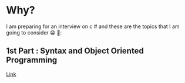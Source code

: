 
# Why?

 I am preparing for an interview on c # and these are the topics that I am going to consider :grin: :school_satchel::

 ## 1st Part : Syntax and Object Oriented Programming
 [Link](https://github.com/agustinjosew/LearningPathCSharp/tree/main/1-TrabajandoConClases%20-ColegioAPP)

